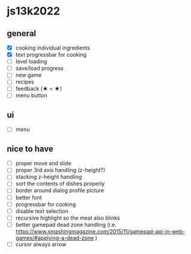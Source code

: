 # js13k2022

## general
- [x] cooking individual ingredients
- [x] text progressbar for cooking
- [ ] level loading
- [ ] save/load progress
- [ ] new game
- [ ] recipes
- [ ] feedback (★ = &starf;)
- [ ] menu button

## ui
- [ ] menu

## nice to have
- [ ] proper move and slide
- [ ] proper 3rd axis handling (z-height?)
- [ ] stacking z-height handling
- [ ] sort the contents of dishes properly
- [ ] border around dialog profile picture
- [ ] better font
- [ ] progressbar for cooking
- [ ] disable text selection
- [ ] recursive highlight so the meat also blinks
- [ ] better gamepad dead zone handling (i.e. https://www.smashingmagazine.com/2015/11/gamepad-api-in-web-games/#applying-a-dead-zone )
- [ ] cursor always arrow
